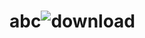 # abc![download](https://github.com/hackTrojan/abc/assets/92409848/5733e8fe-985a-4e23-99b1-400841343fde)
